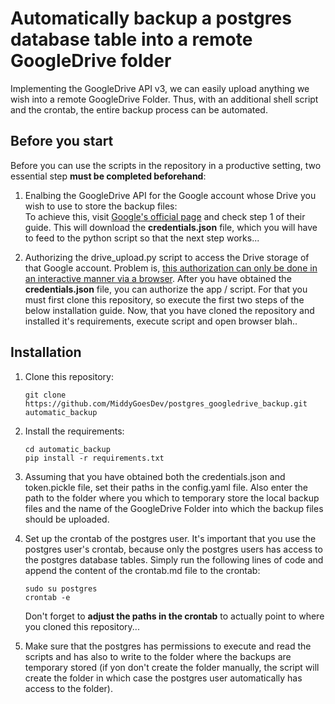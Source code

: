 # Automatically backup a postgres database table into a remote GoogleDrive folder

Implementing the GoogleDrive API v3, we can easily upload anything we wish into a remote GoogleDrive Folder.
Thus, with an additional shell script and the crontab, the entire backup process can be automated. 

## Before you start
Before you can use the scripts in the repository in a productive setting, two essential step **must be completed 
beforehand**:

1. 
    Enalbing the GoogleDrive API for the Google account whose Drive you wish to use to store the backup files: <br>
    To achieve this, visit [Google's official page](https://developers.google.com/drive/api/v3/quickstart/python) and 
    check step 1 of their guide. This will download the **credentials.json** file, which you will have to feed to the python 
    script so that the next step works...

2. 
    Authorizing the drive_upload.py script to access the Drive storage of that Google account. Problem is, [this 
    authorization can only be done in an interactive manner via a browser](https://stackoverflow.com/questions/28078490/google-drive-oauth2-without-browser).
    After you have obtained the **credentials.json** file, you can authorize the app / script. For that you must first 
    clone this repository, so execute the first two steps of the below installation guide.
    Now, that you have cloned the repository and installed it's requirements, execute script and open browser blah..


## Installation
1. Clone this repository:
    ```
    git clone https://github.com/MiddyGoesDev/postgres_googledrive_backup.git automatic_backup
    ```

2. Install the requirements:
    ```
    cd automatic_backup
    pip install -r requirements.txt
    ```

3. 
    Assuming that you have obtained both the credentials.json and token.pickle file, set their paths in the config.yaml
    file. Also enter the path to the folder where you which to temporary store the local backup files and the name of
    the GoogleDrive Folder into which the backup files should be uploaded.
    
4. 
    Set up the crontab of the postgres user. It's important that you use the postgres user's crontab, because only the 
    postgres users has access to the postgres database tables. Simply run the following lines of code and append the 
    content of the crontab.md file to the crontab:
    ```
    sudo su postgres
    crontab -e
    ```
    Don't forget to **adjust the paths in the crontab** to actually point to where you cloned this repository...
        
5. Make sure that the postgres has permissions to execute and read the scripts and has also to write to the folder 
   where the backups are temporary stored (if yon don't create the folder manually, the script will create the folder
   in which case the postgres user automatically has access to the folder). 
   
   
   